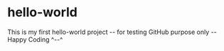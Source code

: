 # hello-world
This is my first hello-world project -- for testing GitHub purpose only -- Happy Coding ^--^
